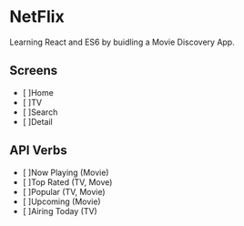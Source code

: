 # NetFlix

Learning React and ES6 by buidling a Movie Discovery App.

## Screens

- [ ]Home
- [ ]TV
- [ ]Search
- [ ]Detail 


## API Verbs

- [ ]Now Playing (Movie)
- [ ]Top Rated (TV, Move)
- [ ]Popular (TV, Movie)
- [ ]Upcoming (Movie)
- [ ]Airing Today (TV)
